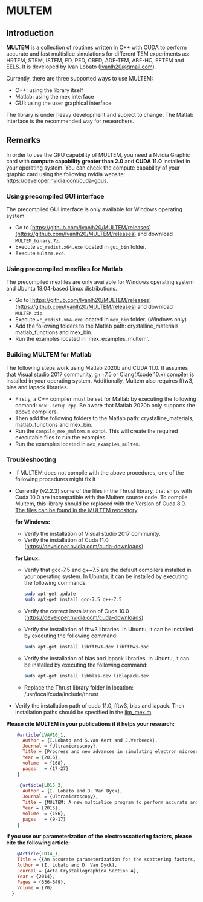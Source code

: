 # MULTEM

## Introduction

**MULTEM** is a collection of routines written in C++ with CUDA to perform accurate and fast multislice simulations for different TEM experiments as: HRTEM, STEM, ISTEM, ED, PED, CBED, ADF-TEM, ABF-HC, EFTEM and EELS. It is developed by Ivan Lobato (Ivanlh20@gmail.com).

Currently, there are three supported ways to use MULTEM:
- C++: using the library itself
- Matlab: using the mex interface
- GUI: using the user graphical interface 

The library is under heavy development and subject to change.
The Matlab interface is the recommended way for researchers.

## Remarks

In order to use the GPU capability of MULTEM, you need a Nvidia Graphic card with **compute capability greater than 2.0** and **CUDA 11.0** installed in your operating system. You can check the compute capability of your graphic card using the following nvidia website: https://developer.nvidia.com/cuda-gpus.

### Using precompiled GUI interface

The precompiled GUI interface is only available for Windows operating system.

- Go to [https://github.com/Ivanlh20/MULTEM/releases](https://github.com/Ivanlh20/MULTEM/releases) and download `MULTEM_binary.7z`.
- Execute `vc_redist.x64.exe` located in `gui_bin` folder.
- Execute `multem.exe`.

### Using precompiled mexfiles for Matlab

The precompiled mexfiles are only available for Windows operating system and Ubuntu 18.04-based Linux distributions.

- Go to [https://github.com/Ivanlh20/MULTEM/releases](https://github.com/Ivanlh20/MULTEM/releases) and download `MULTEM.zip`.
- Execute `vc_redist.x64.exe` located in `mex_bin` folder. (Windows only)
- Add the following folders to the Matlab path: crystalline_materials, matlab_functions and mex_bin.
- Run the examples located in 'mex_examples_multem'.

### Building MULTEM for Matlab

The following steps work using Matlab 2020b and CUDA 11.0. It assumes that Visual studio 2017 community, g++7.5 or Clang(Xcode 10.x) compiler is installed in your operating system. Additionally, Multem also requires fftw3, blas and lapack libraries.

- Firstly, a C++ compiler must be set for Matlab by executing the following comand: `mex -setup cpp`. Be aware that Matlab 2020b only supports the above compilers.
- Then add the following folders to the Matlab path: crystalline_materials, matlab_functions and mex_bin.
- Run the `compile_mex_multem.m` script. This will create the required executable files to run the examples.
- Run the examples located in `mex_examples_multem`.

### Troubleshooting

- If MULTEM does not compile with the above procedures, one of the following procedures might fix it
- Currently (v2.2.3) some of the files in the Thrust library, that ships with Cuda 10.0 are incompatible with the Multem source code. To compile Multem, this library should be replaced with the Version of Cuda 8.0. [The files can be found in the MULTEM repository](./thrust.zip). 

  **for Windows:**
  
  	- Verify the installation of Visual studio 2017 community.
  	- Verify the installation of Cuda 11.0 (https://developer.nvidia.com/cuda-downloads).
  	
  **for Linux:**
  
  	- Verify that gcc-7.5 and g++7.5 are the default compilers installed in your operating system. In Ubuntu, it can be installed by executing the following commands:
  	  ```bash
      sudo apt-get update
      sudo apt-get install gcc-7.5 g++-7.5
      ```

  	- Verify the correct installation of Cuda 10.0 (https://developer.nvidia.com/cuda-downloads).
  	
    - Verify the installation of fftw3 libraries. In Ubuntu, it can be installed by executing the following command: 
      ```bash
      sudo apt-get install libfftw3-dev libfftw3-doc
      ```
    
    - Verify the installation of blas and lapack libraries. In Ubuntu, it can be installed by executing the following command: 
      ```bash
      sudo apt-get install libblas-dev liblapack-dev
      ```

    - Replace the Thrust library folder in location: /usr/local/cuda/include/thrust
    
- Verify the installation path of cuda 11.0, fftw3, blas and lapack. Their installation paths should be specified in the [ilm_mex.m](./matlab_functions/ilm_mex.m).

**Please cite MULTEM in your publications if it helps your research:**
```bibtex
    @article{LVAV16_1,
      Author = {I.Lobato and S.Van Aert and J.Verbeeck},
      Journal = {Ultramicroscopy},
      Title = {Progress and new advances in simulating electron microscopy datasets using MULTEM},
      Year = {2016},
  	  volume  = {168},
      pages   = {17-27}
    }
    
     @article{LD15_2,
      Author = {I. Lobato and D. Van Dyck},
      Journal = {Ultramicroscopy},
      Title = {MULTEM: A new multislice program to perform accurate and fast electron diffraction and imaging simulations using Graphics Processing Units with CUDA},
      Year = {2015},
  	  volume  = {156},
      pages   = {9-17}
    } 
 ```
**if you use our parameterization of the electronscattering factors, please cite the following article:** 
```bibtex
	@Article{LD14_1,
  	Title = {{An accurate parameterization for the scattering factors, electron densities and electrostatic potentials for neutral atoms that obey all physical constraints}},
  	Author = {I. Lobato and D. Van Dyck},
  	Journal = {Acta Crystallographica Section A},
  	Year = {2014},
  	Pages = {636-649},
  	Volume = {70}
  }
```